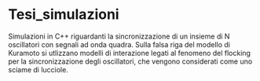 # Tesi_simulazioni

Simulazioni in C++ riguardanti la sincronizzazione di un insieme di N oscillatori con segnali ad onda quadra. 
Sulla falsa riga del modello di Kuramoto si utlizzano modelli di interazione legati al fenomeno del flocking per la sincronizzazione degli oscillatori, che vengono considerati
come uno sciame di lucciole. 
